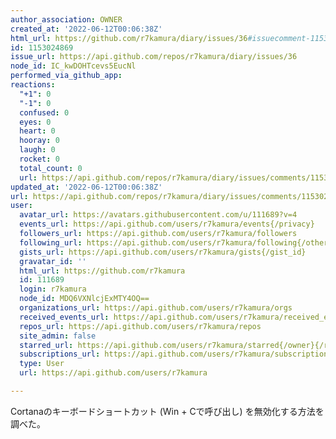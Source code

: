 ```yaml
---
author_association: OWNER
created_at: '2022-06-12T00:06:38Z'
html_url: https://github.com/r7kamura/diary/issues/36#issuecomment-1153024869
id: 1153024869
issue_url: https://api.github.com/repos/r7kamura/diary/issues/36
node_id: IC_kwDOHTcevs5EucNl
performed_via_github_app: 
reactions:
  "+1": 0
  "-1": 0
  confused: 0
  eyes: 0
  heart: 0
  hooray: 0
  laugh: 0
  rocket: 0
  total_count: 0
  url: https://api.github.com/repos/r7kamura/diary/issues/comments/1153024869/reactions
updated_at: '2022-06-12T00:06:38Z'
url: https://api.github.com/repos/r7kamura/diary/issues/comments/1153024869
user:
  avatar_url: https://avatars.githubusercontent.com/u/111689?v=4
  events_url: https://api.github.com/users/r7kamura/events{/privacy}
  followers_url: https://api.github.com/users/r7kamura/followers
  following_url: https://api.github.com/users/r7kamura/following{/other_user}
  gists_url: https://api.github.com/users/r7kamura/gists{/gist_id}
  gravatar_id: ''
  html_url: https://github.com/r7kamura
  id: 111689
  login: r7kamura
  node_id: MDQ6VXNlcjExMTY4OQ==
  organizations_url: https://api.github.com/users/r7kamura/orgs
  received_events_url: https://api.github.com/users/r7kamura/received_events
  repos_url: https://api.github.com/users/r7kamura/repos
  site_admin: false
  starred_url: https://api.github.com/users/r7kamura/starred{/owner}{/repo}
  subscriptions_url: https://api.github.com/users/r7kamura/subscriptions
  type: User
  url: https://api.github.com/users/r7kamura

---
```

Cortanaのキーボードショートカット (Win + Cで呼び出し) を無効化する方法を調べた。